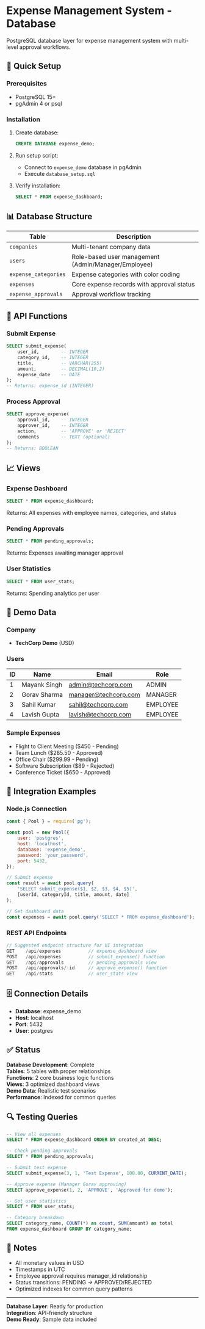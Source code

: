# Expense Management System - Database

PostgreSQL database layer for expense management system with multi-level approval workflows.

## 🚀 Quick Setup

### Prerequisites
- PostgreSQL 15+
- pgAdmin 4 or psql

### Installation
1. Create database:
   ```sql
   CREATE DATABASE expense_demo;
   ```

2. Run setup script:
   - Connect to `expense_demo` database in pgAdmin
   - Execute `database_setup.sql`

3. Verify installation:
   ```sql
   SELECT * FROM expense_dashboard;
   ```

## 📊 Database Structure

| Table | Description |
|-------|-------------|
| `companies` | Multi-tenant company data |
| `users` | Role-based user management (Admin/Manager/Employee) |
| `expense_categories` | Expense categories with color coding |
| `expenses` | Core expense records with approval status |
| `expense_approvals` | Approval workflow tracking |

## 🔧 API Functions

### Submit Expense
```sql
SELECT submit_expense(
    user_id,        -- INTEGER
    category_id,    -- INTEGER
    title,          -- VARCHAR(255)
    amount,         -- DECIMAL(10,2)
    expense_date    -- DATE
);
-- Returns: expense_id (INTEGER)
```

### Process Approval
```sql
SELECT approve_expense(
    approval_id,    -- INTEGER
    approver_id,    -- INTEGER
    action,         -- 'APPROVE' or 'REJECT'
    comments        -- TEXT (optional)
);
-- Returns: BOOLEAN
```

## 📈 Views

### Expense Dashboard
```sql
SELECT * FROM expense_dashboard;
```
Returns: All expenses with employee names, categories, and status

### Pending Approvals
```sql
SELECT * FROM pending_approvals;
```
Returns: Expenses awaiting manager approval

### User Statistics
```sql
SELECT * FROM user_stats;
```
Returns: Spending analytics per user

## 🎯 Demo Data

### Company
- **TechCorp Demo** (USD)

### Users
| ID | Name | Email | Role |
|----|------|-------|------|
| 1 | Mayank Singh | admin@techcorp.com | ADMIN |
| 2 | Gorav Sharma | manager@techcorp.com | MANAGER |
| 3 | Sahil Kumar | sahil@techcorp.com | EMPLOYEE |
| 4 | Lavish Gupta | lavish@techcorp.com | EMPLOYEE |

### Sample Expenses
- Flight to Client Meeting ($450 - Pending)
- Team Lunch ($285.50 - Approved)  
- Office Chair ($299.99 - Pending)
- Software Subscription ($89 - Rejected)
- Conference Ticket ($650 - Approved)

## 🔌 Integration Examples

### Node.js Connection
```javascript
const { Pool } = require('pg');

const pool = new Pool({
    user: 'postgres',
    host: 'localhost',
    database: 'expense_demo',
    password: 'your_password',
    port: 5432,
});

// Submit expense
const result = await pool.query(
    'SELECT submit_expense($1, $2, $3, $4, $5)',
    [userId, categoryId, title, amount, date]
);

// Get dashboard data
const expenses = await pool.query('SELECT * FROM expense_dashboard');
```

### REST API Endpoints
```javascript
// Suggested endpoint structure for UI integration
GET    /api/expenses          // expense_dashboard view
POST   /api/expenses          // submit_expense() function
GET    /api/approvals         // pending_approvals view  
POST   /api/approvals/:id     // approve_expense() function
GET    /api/stats             // user_stats view
```

## 🗄️ Connection Details

- **Database**: expense_demo
- **Host**: localhost
- **Port**: 5432
- **User**: postgres

## ✅ Status

**Database Development**: Complete  
**Tables**: 5 tables with proper relationships  
**Functions**: 2 core business logic functions  
**Views**: 3 optimized dashboard views  
**Demo Data**: Realistic test scenarios  
**Performance**: Indexed for common queries  

## 🔍 Testing Queries

```sql
-- View all expenses
SELECT * FROM expense_dashboard ORDER BY created_at DESC;

-- Check pending approvals
SELECT * FROM pending_approvals;

-- Submit test expense
SELECT submit_expense(3, 1, 'Test Expense', 100.00, CURRENT_DATE);

-- Approve expense (Manager Gorav approving)
SELECT approve_expense(1, 2, 'APPROVE', 'Approved for demo');

-- Get user statistics
SELECT * FROM user_stats;

-- Category breakdown
SELECT category_name, COUNT(*) as count, SUM(amount) as total
FROM expense_dashboard GROUP BY category_name;
```

## 📝 Notes

- All monetary values in USD
- Timestamps in UTC
- Employee approval requires manager_id relationship
- Status transitions: PENDING → APPROVED/REJECTED
- Optimized indexes for common query patterns

---
**Database Layer**: Ready for production  
**Integration**: API-friendly structure  
**Demo Ready**: Sample data included
